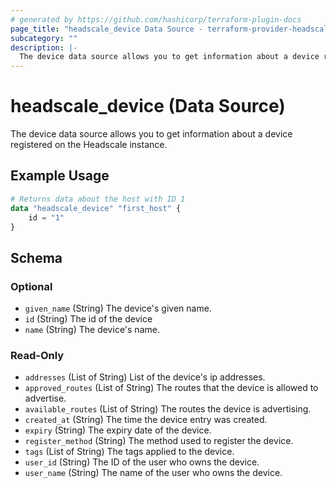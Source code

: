 ```yaml
---
# generated by https://github.com/hashicorp/terraform-plugin-docs
page_title: "headscale_device Data Source - terraform-provider-headscale"
subcategory: ""
description: |-
  The device data source allows you to get information about a device registered on the Headscale instance.
---
```


# headscale_device (Data Source)

The device data source allows you to get information about a device registered on the Headscale instance.

## Example Usage

```terraform
# Returns data about the host with ID 1
data "headscale_device" "first_host" {
    id = "1"
}
```

<!-- schema generated by tfplugindocs -->
## Schema

### Optional

- `given_name` (String) The device's given name.
- `id` (String) The id of the device
- `name` (String) The device's name.

### Read-Only

- `addresses` (List of String) List of the device's ip addresses.
- `approved_routes` (List of String) The routes that the device is allowed to advertise.
- `available_routes` (List of String) The routes the device is advertising.
- `created_at` (String) The time the device entry was created.
- `expiry` (String) The expiry date of the device.
- `register_method` (String) The method used to register the device.
- `tags` (List of String) The tags applied to the device.
- `user_id` (String) The ID of the user who owns the device.
- `user_name` (String) The name of the user who owns the device.
